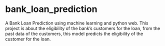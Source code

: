 # bank_loan_prediction
A Bank Loan Prediction using machine learning and python web. This project is about the eligibility of the bank’s customers for the loan, from the past data of the customers, this model predicts the eligibility of the customer for the loan.

